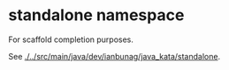 # standalone namespace

For scaffold completion purposes.

See [./../src/main/java/dev/ianbunag/java_kata/standalone](./../src/main/java/dev/ianbunag/java_kata/standalone).
